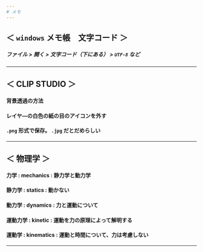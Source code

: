 ```yaml
---
# メモ
---
```

## ＜ `windows` メモ帳　文字コード ＞
##### ファイル > 開く > 文字コード（下にある） > `UTF-8` など
---
## ＜ CLIP STUDIO ＞
#### 背景透過の方法
#### レイヤ―の白色の紙の目のアイコンを外す
#### `.png` 形式で保存。 `.jpg` だとだめらしい
---
## ＜ 物理学 ＞
#### 力学 : mechanics : 静力学と動力学
#### 静力学 : statics : 動かない
#### 動力学 : dynamics : 力と運動について
#### 運動力学 : kinetic : 運動を力の原理によって解明する
#### 運動学 : kinematics : 運動と時間について、力は考慮しない
---
